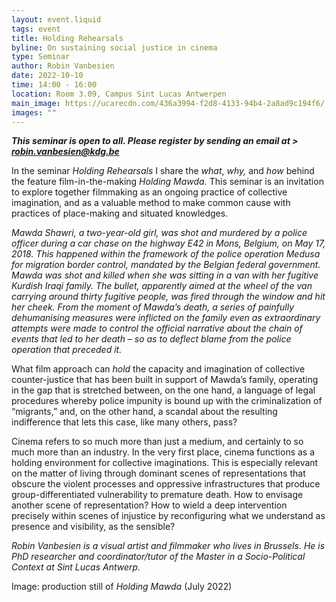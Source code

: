 ```yaml
---
layout: event.liquid
tags: event
title: Holding Rehearsals
byline: On sustaining social justice in cinema
type: Seminar
author: Robin Vanbesien
date: 2022-10-10
time: 14:00 - 16:00
location: Room 3.09, Campus Sint Lucas Antwerpen
main_image: https://ucarecdn.com/436a3994-f2d8-4133-94b4-2a8ad9c194f6/
images: ""
---
```

***This seminar is open to all. Please register by sending an email at > [robin.vanbesien@kdg.be](mailto:robin.vanbesien@kdg.be)***

In the seminar *Holding Rehearsals* I share the *what*, *why,* and *how* behind the feature film-in-the-making *Holding Mawda.* This seminar is an invitation to explore together filmmaking as an ongoing practice of collective imagination, and as a valuable method to make common cause with practices of place-making and situated knowledges. 

*Mawda Shawri, a two-year-old girl, was shot and murdered by a police officer during a car chase on the highway E42 in Mons, Belgium, on May 17, 2018. This happened within the framework of the police operation Medusa for migration border control, mandated by the Belgian federal government. Mawda was shot and killed when she was sitting in a van with her fugitive Kurdish Iraqi family. The bullet, apparently aimed at the wheel of the van carrying around thirty fugitive people, was fired through the window and hit her cheek. From the moment of Mawda’s death, a series of painfully dehumanising measures were inflicted on the family even as extraordinary attempts were made to control the official narrative about the chain of events that led to her death – so as to deflect blame from the police operation that preceded it.*

What film approach can *hold* the capacity and imagination of collective counter-justice that has been built in support of Mawda’s family, operating in the gap that is stretched between, on the one hand, a language of legal procedures whereby police impunity is bound up with the criminalization of “migrants,” and, on the other hand, a scandal about the resulting indifference that lets this case, like many others, pass? 

Cinema refers to so much more than just a medium, and certainly to so much more than an industry. In the very first place, cinema functions as a holding environment for collective imaginations. This is especially relevant on the matter of living through dominant scenes of representations that obscure the violent processes and oppressive infrastructures that produce group-differentiated vulnerability to premature death. 
How to envisage another scene of representation? How to wield a deep intervention precisely within scenes of injustice by reconfiguring what we understand as presence and visibility, as the sensible?

*Robin Vanbesien is a visual artist and filmmaker who lives in Brussels. He is PhD researcher and coordinator/tutor of the Master in a Socio-Political Context at Sint Lucas Antwerp.*

Image: production still of *Holding Mawda* (July 2022)
